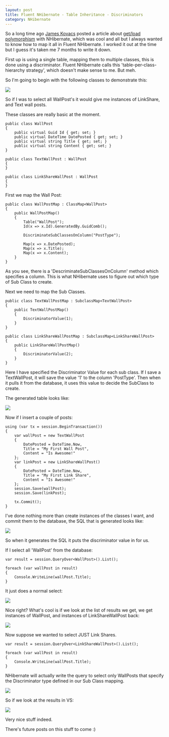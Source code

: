 ```yaml
---
layout: post
title: Fluent NHibernate - Table Inheritance - Discriminators
category: NHibernate
---
```


So a long time ago [James Kovacs](http://jameskovacs.com/) posted a article about [get/load polymorphism](http://nhforge.org/blogs/nhibernate/archive/2011/02/16/get-load-polymorphism-in-nhibernate-3.aspx) with NHibernate, which was cool and all but I always wanted to know how to map it all in Fluent NHibernate. I worked it out at the time but I guess it's taken me 7 months to write it down.

First up is using a single table, mapping them to multiple classes, this is done using a discriminator. Fluent NHibernate calls this 'table-per-class-hierarchy strategy', which doesn't make sense to me. But meh.

So I'm going to begin with the following classes to demonstrate this:

![](/images/fnh-descrim-1.png)

So if I was to select all WallPost's it would give me instances of LinkShare, and Text wall posts.

These classes are really basic at the moment.

    public class WallPost
    {
        public virtual Guid Id { get; set; }
        public virtual DateTime DatePosted { get; set; }
        public virtual string Title { get; set; }
        public virtual string Content { get; set; }
    }
    
    public class TextWallPost : WallPost
    {
    }

    public class LinkShareWallPost : WallPost
    {
    }
    
<!--excerpt-->

First we map the Wall Post:

    public class WallPostMap : ClassMap<WallPost>
    {
        public WallPostMap()
        {
            Table("WallPost");
            Id(x => x.Id).GeneratedBy.GuidComb();

            DiscriminateSubClassesOnColumn("PostType");

            Map(x => x.DatePosted);
            Map(x => x.Title);
            Map(x => x.Content);
        }
    }

As you see, there is a 'DescriminateSubClassesOnColumn' method which specifies a column. This is what NHibernate uses to figure out which type of Sub Class to create.

Next we need to map the Sub Classes.

    public class TextWallPostMap : SubclassMap<TextWallPost>
    {
        public TextWallPostMap()
        {
            DiscriminatorValue(1);
        }
    }
    
    public class LinkShareWallPostMap : SubclassMap<LinkShareWallPost>
    {
        public LinkShareWallPostMap()
        {
            DiscriminatorValue(2);
        }
    }

Here I have specified the Discriminator Value for each sub class. If I save a TextWallPost, it will save the value '1' to the column 'PostType'. Then when it pulls it from the database, it uses this value to decide the SubClass to create.

The generated table looks like:

![](/images/fnh-descrim-2.png)

Now if I insert a couple of posts:

    using (var tx = session.BeginTransaction())
    {
        var wallPost = new TextWallPost
        {
            DatePosted = DateTime.Now,
            Title = "My First Wall Post",
            Content = "Is Awesome!"
        };
        var linkPost = new LinkShareWallPost()
        {
            DatePosted = DateTime.Now,
            Title = "My First Link Share",
            Content = "Is Awesome!"
        };
        session.Save(wallPost);
        session.Save(linkPost);

        tx.Commit();
    }

I've done nothing more than create instances of the classes I want, and commit them to the database, the SQL that is generated looks like:

![](/images/fnh-descrim-3.png)

So when it generates the SQL it puts the discriminator value in for us.

If I select all 'WallPost' from the database:

    var result = session.QueryOver<WallPost>().List();
    
    foreach (var wallPost in result)
    {
        Console.WriteLine(wallPost.Title);
    }

It just does a normal select:

![](/images/fnh-descrim-4.png)

Nice right? What's cool is if we look at the list of results we get, we get instances of WallPost, and instances of LinkShareWallPost back:

![](/images/fnh-descrim-5.png)

Now suppose we wanted to select JUST Link Shares.

    var result = session.QueryOver<LinkShareWallPost>().List();
    
    foreach (var wallPost in result)
    {
        Console.WriteLine(wallPost.Title);
    }

NHibernate will actually write the query to select only WallPosts that specify the Discriminator type defined in our Sub Class mapping.

![](/images/fnh-descrim-6.png)

So if we look at the results in VS:

![](/images/fnh-descrim-7.png)

Very nice stuff indeed.

There's future posts on this stuff to come :)
